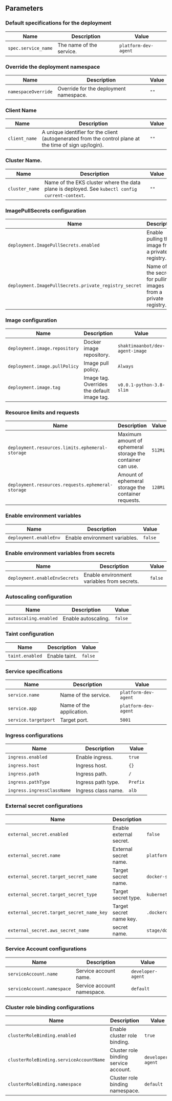 ## Parameters

### Default specifications for the deployment

| Name                | Description              | Value                |
| ------------------- | ------------------------ | -------------------- |
| `spec.service_name` | The name of the service. | `platform-dev-agent` |

### Override the deployment namespace

| Name                | Description                            | Value |
| ------------------- | -------------------------------------- | ----- |
| `namespaceOverride` | Override for the deployment namespace. | `""`  |

### Client Name

| Name          | Description                                                                                             | Value |
| ------------- | ------------------------------------------------------------------------------------------------------- | ----- |
| `client_name` | A unique identifier for the client (autogenerated from the control plane at the time of sign up/login). | `""`  |

### Cluster Name.

| Name           | Description                                                                                     | Value |
| -------------- | ----------------------------------------------------------------------------------------------- | ----- |
| `cluster_name` | Name of the EKS cluster where the data plane is deployed. See `kubectl config current-context`. | `""`  |

### ImagePullSecrets configuration

| Name                                                  | Description                                                    | Value              |
| ----------------------------------------------------- | -------------------------------------------------------------- | ------------------ |
| `deployment.ImagePullSecrets.enabled`                 | Enable pulling the image from a private registry.              | `true`             |
| `deployment.ImagePullSecrets.private_registry_secret` | Name of the secret for pulling images from a private registry. | `dev-agent-secret` |

### Image configuration

| Name                          | Description                                 | Value                           |
| ----------------------------- | ------------------------------------------- | ------------------------------- |
| `deployment.image.repository` | Docker image repository.                    | `shaktimaanbot/dev-agent-image` |
| `deployment.image.pullPolicy` | Image pull policy.                          | `Always`                        |
| `deployment.image.tag`        | Image tag. Overrides the default image tag. | `v0.0.1-python-3.8-slim`        |

### Resource limits and requests

| Name                                              | Description                                                | Value   |
| ------------------------------------------------- | ---------------------------------------------------------- | ------- |
| `deployment.resources.limits.ephemeral-storage`   | Maximum amount of ephemeral storage the container can use. | `512Mi` |
| `deployment.resources.requests.ephemeral-storage` | Amount of ephemeral storage the container requests.        | `128Mi` |

### Enable environment variables

| Name                   | Description                      | Value   |
| ---------------------- | -------------------------------- | ------- |
| `deployment.enableEnv` | Enable environment variables.    | `false` |

### Enable environment variables from secrets

| Name                          | Description                                | Value   |
| ----------------------------- | ------------------------------------------ | ------- |
| `deployment.enableEnvSecrets` | Enable environment variables from secrets. | `false` |

### Autoscaling configuration

| Name                  | Description         | Value   |
| --------------------- | ------------------- | ------- |
| `autoscaling.enabled` | Enable autoscaling. | `false` |

### Taint configuration

| Name            | Description   | Value   |
| --------------- | ------------- | ------- |
| `taint.enabled` | Enable taint. | `false` |

### Service specifications

| Name                 | Description              | Value                |
| -------------------- | ------------------------ | -------------------- |
| `service.name`       | Name of the service.     | `platform-dev-agent` |
| `service.app`        | Name of the application. | `platform-dev-agent` |
| `service.targetport` | Target port.             | `5001`               |

### Ingress configurations

| Name                       | Description         | Value    |
| -------------------------- | ------------------- | -------- |
| `ingress.enabled`          | Enable ingress.     | `true`   |
| `ingress.host`             | Ingress host.       | `{}`     |
| `ingress.path`             | Ingress path.       | `/`      |
| `ingress.pathType`         | Ingress path type.  | `Prefix` |
| `ingress.ingressClassName` | Ingress class name. | `alb`    |

### External secret configurations

| Name                                     | Description             | Value                            |
| ---------------------------------------- | ----------------------- | -------------------------------- |
| `external_secret.enabled`                | Enable external secret. | `false`                          |
| `external_secret.name`                   | External secret name.   | `platform-dev-agent-secret`      |
| `external_secret.target_secret_name`     | Target secret name.     | `docker-secret-cred`             |
| `external_secret.target_secret_type`     | Target secret type.     | `kubernetes.io/dockerconfigjson` |
| `external_secret.target_secret_name_key` | Target secret name key. | `.dockerconfigjson`              |
| `external_secret.aws_secret_name`        | secret name.            | `stage/dockerhub`                |

### Service Account configurations

| Name                       | Description                | Value             |
| -------------------------- | -------------------------- | ----------------- |
| `serviceAccount.name`      | Service account name.      | `developer-agent` |
| `serviceAccount.namespace` | Service account namespace. | `default`         |

### Cluster role binding configurations

| Name                                    | Description                           | Value             |
| --------------------------------------- | ------------------------------------- | ----------------- |
| `clusterRoleBinding.enabled`            | Enable cluster role binding.          | `true`            |
| `clusterRoleBinding.serviceAccountName` | Cluster role binding service account. | `developer-agent` |
| `clusterRoleBinding.namespace`          | Cluster role binding namespace.       | `default`         |
